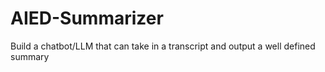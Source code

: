 # AIED-Summarizer
Build a chatbot/LLM that can take in a transcript and output a well defined summary
